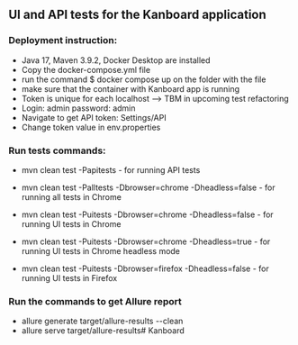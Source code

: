 ## UI and API tests for the Kanboard application
### Deployment instruction:
* Java 17, Maven 3.9.2, Docker Desktop are installed
* Copy the docker-compose.yml file
* run the command $ docker compose up on the folder with the file
* make sure that the container with Kanboard app is running
* Token is unique for each localhost --> TBM in upcoming test refactoring
* Login: admin password: admin
* Navigate to get API token: Settings/API
* Change token value in env.properties

### Run tests commands:
* mvn clean test -Papitests - for running API tests
* mvn clean test -Palltests -Dbrowser=chrome -Dheadless=false - for running all tests in Chrome

* mvn clean test -Puitests -Dbrowser=chrome -Dheadless=false - for running UI tests in Chrome
* mvn clean test -Puitests -Dbrowser=chrome -Dheadless=true - for running UI tests in Chrome headless mode
* mvn clean test -Puitests -Dbrowser=firefox -Dheadless=false - for running UI tests in Firefox
### Run the commands to get Allure report
* allure generate target/allure-results --clean
* allure serve target/allure-results# Kanboard
